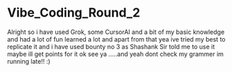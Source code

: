 # Vibe_Coding_Round_2

Alright so i have used Grok, some CursorAI and a bit of my basic knowledge and had a lot of fun learned a lot and apart from that yea ive tried my best to replicate it and i have used bounty no 3 as Shashank Sir told me to use it maybe ill get points for it ok see ya .....and yeah dont check my grammer im running late!! :)
